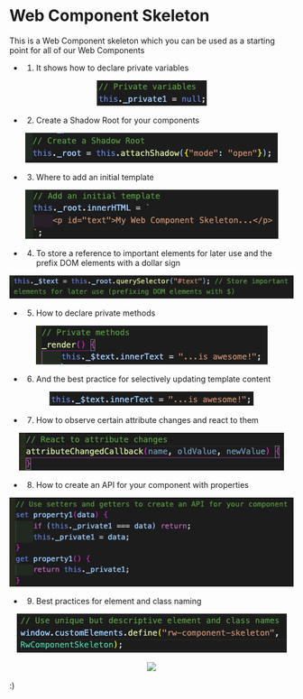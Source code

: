 # **Web Component Skeleton**

This is a Web Component skeleton which you can be used as a starting point for all of our Web Components

- 1. It shows how to declare private variables

<p align="center"> 
<img src="images/private-variables-2.png"> 
</p>

- 2. Create a Shadow Root for your components

<p align="center"> 
<img src="images/create-shadow-root.png"> 
</p>

- 3. Where to add an initial template

<p align="center"> 
<img src="images/initial-template.png"> 
</p>

- 4. To store a reference to important elements for later use and the prefix DOM elements with a dollar sign

<p align="center"> 
<img src="images/store-reference.png"> 
</p>

- 5. How to declare private methods

<p align="center"> 
<img src="images/private-methods.png"> 
</p>

- 6. And the best practice for selectively updating template content

<p align="center"> 
<img src="images/best-practice.png"> 
</p>

- 7. How to observe certain attribute changes and react to them

<p align="center">
<img src="images/attribute-changes.png"> 
</p>

- 8. How to create an API for your component with properties

<p align="center"> 
<img src="images/create-api.png"> 
</p>

- 9. Best practices for element and class naming

<p align="center">
<img src="images/best-practice-2.png"> 
</p>

<p align="center"> 
<img src="https://media.giphy.com/media/26u4lOMA8JKSnL9Uk/giphy.gif" width="200">
</p>

:)
